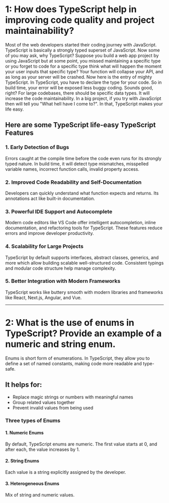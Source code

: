 # 1: How does TypeScript help in improving code quality and project maintainability?

Most of the web developers started their coding journey with JavaScript. TypeScript is basically a strongly typed superset of JavaScript. Now some of you may ask, why TypeScript? Suppose you build a web app project by using JavaScript but at some point, you missed maintaining a specific type or you forget to code for a specific type think what will happen the moment your user inputs that specific type? Your function will collapse your API, and as long as your server will be crashed. Now here is the entry of mighty TypeScript. In TypeScript, you have to declare the type for your code. So in build time, your error will be exposed less buggy coding. Sounds good, right? For large codebases, there should be specific data types. It will increase the code maintainability. In a big project, if you try with JavaScript then will tell you "What hell have I come to?". In that, TypeScript makes your life easy.

## Here are some TypeScript life-easy TypeScript Features

### 1. Early Detection of Bugs  
Errors caught at the compile time before the code even runs for its strongly typed nature. In build time, it will detect type mismatches, misspelled variable names, incorrect function calls, invalid property access.

### 2. Improved Code Readability and Self-Documentation  
Developers can quickly understand what function expects and returns. Its annotations act like built-in documentation.

### 3. Powerful IDE Support and Autocomplete  
Modern code editors like VS Code offer intelligent autocompletion, inline documentation, and refactoring tools for TypeScript. These features reduce errors and improve developer productivity.

### 4. Scalability for Large Projects  
TypeScript by default supports interfaces, abstract classes, generics, and more which allow building scalable well-structured code. Consistent typings and modular code structure help manage complexity.

### 5. Better Integration with Modern Frameworks  
TypeScript works like buttery smooth with modern libraries and frameworks like React, Next.js, Angular, and Vue.

---

# 2: What is the use of enums in TypeScript? Provide an example of a numeric and string enum.

Enums is short form of enumerations. In TypeScript, they allow you to define a set of named constants, making code more readable and type-safe.

## It helps for:
- Replace magic strings or numbers with meaningful names  
- Group related values together  
- Prevent invalid values from being used

### Three types of Enums

#### 1. Numeric Enums  
By default, TypeScript enums are numeric. The first value starts at 0, and after each, the value increases by 1.

#### 2. String Enums  
Each value is a string explicitly assigned by the developer.

#### 3. Heterogeneous Enums  
Mix of string and numeric values.
